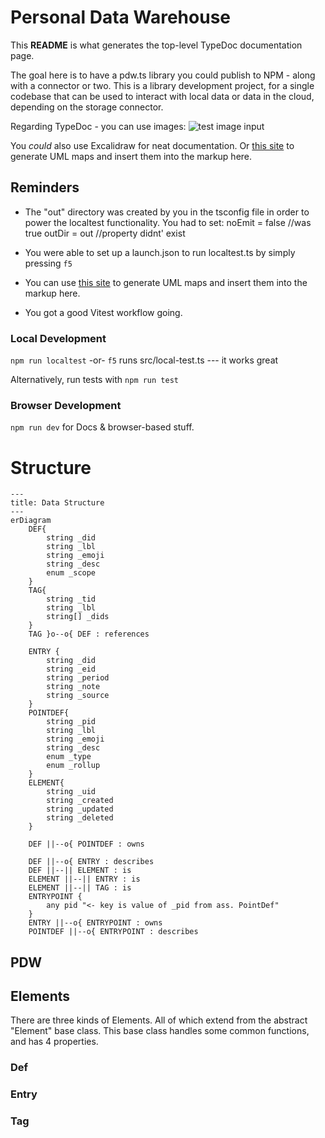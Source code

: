 # Personal Data Warehouse

This **README** is what generates the top-level TypeDoc documentation page. 

The goal here is to have a pdw.ts library you could publish to NPM - along with a connector or two. This is a library development project, for a single codebase that can be used to interact with local data or data in the cloud, depending on the storage connector.

Regarding TypeDoc - you can use images: ![test image input](/vite.svg)

You *could* also use Excalidraw for neat documentation. Or [this site](https://tsuml-demo.firebaseapp.com/) to generate UML maps and insert them into the markup here.

## Reminders

- The "out" directory was created by you in the tsconfig file in order to power the localtest functionality. You had to set: 
noEmit = false //was true
outDir = out //property didnt' exist

- You were able to set up a launch.json to run localtest.ts by simply pressing `f5`
- You can use [this site](https://tsuml-demo.firebaseapp.com/) to generate UML maps and insert them into the markup here.
- You got a good Vitest workflow going.

### Local Development
`npm run localtest` -or- `f5` runs src/local-test.ts --- it works great

Alternatively, run tests with `npm run test`

### Browser Development
`npm run dev` for Docs & browser-based stuff.

# Structure


```mermaid
---
title: Data Structure
---
erDiagram
    DEF{
        string _did
        string _lbl
        string _emoji
        string _desc
        enum _scope
    }
    TAG{
        string _tid
        string _lbl
        string[] _dids
    }
    TAG }o--o{ DEF : references

    ENTRY {
        string _did
        string _eid
        string _period
        string _note
        string _source
    }
    POINTDEF{
        string _pid
        string _lbl
        string _emoji
        string _desc
        enum _type
        enum _rollup
    }
    ELEMENT{
        string _uid
        string _created
        string _updated
        string _deleted
    }

    DEF ||--o{ POINTDEF : owns

    DEF ||--o{ ENTRY : describes
    DEF ||--|| ELEMENT : is
    ELEMENT ||--|| ENTRY : is
    ELEMENT ||--|| TAG : is
    ENTRYPOINT {
        any pid "<- key is value of _pid from ass. PointDef"
    }
    ENTRY ||--o{ ENTRYPOINT : owns
    POINTDEF ||--o{ ENTRYPOINT : describes
```

## PDW

## Elements

There are three kinds of Elements. All of which extend from the abstract "Element" base class. This base class handles some common functions, and has 4 properties.

### Def


### Entry


### Tag




